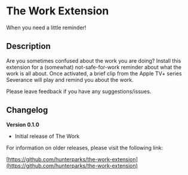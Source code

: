 # The Work Extension

When you need a little reminder!

## Description

Are you sometimes confused about the work you are doing? Install this extension for a (somewhat) not-safe-for-work reminder about what the work is all about. Once activated, a brief clip from the Apple TV+ series Severance will play and remind you about the work.

Please leave feedback if you have any suggestions/issues.

## Changelog

**Version 0.1.0**

- Initial release of The Work

For information on older releases, please visit the following link:

[https://github.com/hunterparks/the-work-extension](https://github.com/hunterparks/the-work-extension)